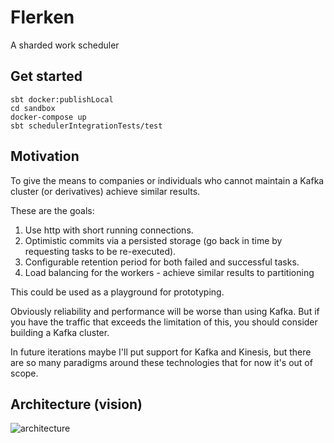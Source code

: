 # Flerken

A sharded work scheduler

## Get started
```
sbt docker:publishLocal
cd sandbox
docker-compose up
sbt schedulerIntegrationTests/test
```

## Motivation
To give the means to companies or individuals who cannot maintain a Kafka cluster (or derivatives) achieve similar results.

These are the goals:

1. Use http with short running connections.
2. Optimistic commits via a persisted storage (go back in time by requesting tasks to be re-executed).
3. Configurable retention period for both failed and successful tasks.
4. Load balancing for the workers - achieve similar results to partitioning

This could be used as a playground for prototyping.

Obviously reliability and performance will be worse than using Kafka. But if you have the traffic that exceeds the limitation of this, you should consider building a Kafka cluster.

In future iterations maybe I'll put support for Kafka and Kinesis, but there are so many paradigms around these technologies that for now it's out of scope.

## Architecture (vision)

![architecture](https://docs.google.com/drawings/d/e/2PACX-1vQRZQ34GfLlTh2eVLItmcPgGlI-9_GqM4rZnZQz-MpCo0824kgOKieXjB9y_qQIaEUdXwgJwEtyNRfd/pub?w=960&h=720)
